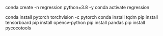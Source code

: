 conda create -n regression python=3.8 -y
conda activate regression

conda install pytorch torchvision -c pytorch
conda install tqdm
pip install tensorboard
pip install opencv-python
pip install pandas
pip install pycocotools